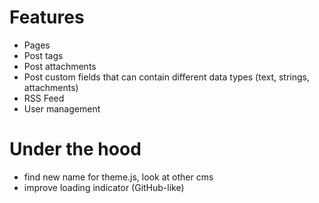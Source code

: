 # Features

- Pages
- Post tags
- Post attachments
- Post custom fields that can contain different data types (text, strings, attachments)
- RSS Feed
- User management

# Under the hood

- find new name for theme.js, look at other cms
- improve loading indicator (GitHub-like)




